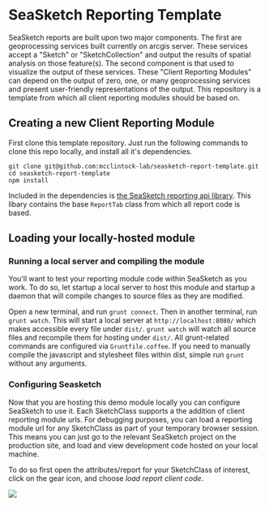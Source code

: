 # SeaSketch Reporting Template


SeaSketch reports are built upon two major components. The first are geoprocessing services built currently 
on arcgis server. These services accept a "Sketch" or "SketchCollection" and output the results of spatial
analysis on those feature(s). The second component is that used to visualize the output of these services.
These "Client Reporting Modules" can depend on the output of zero, one, or many geoprocessing services and
present user-friendly representations of the output. This repository is a template from which all client 
reporting modules should be based on.

## Creating a new Client Reporting Module

First clone this template repository. Just run the following commands to clone
this repo locally, and install all it's dependencies.

```
git clone git@github.com:mcclintock-lab/seasketch-report-template.git
cd seasketch-report-template
npm install
```

Included in the dependencies is [the SeaSketch reporting api library](https://github.com/mcclintock-lab/seasketch-reporting-api). This libary 
contains the base `ReportTab` class from which all report code is based.

## Loading your locally-hosted module

### Running a local server and compiling the module

You'll want to test your reporting module code within SeaSketch as you work. To do so, let startup a local server to host this module and startup a daemon that will compile changes to source files as they are modified.

Open a new terminal, and run `grunt connect`. Then in another terminal, run `grunt watch`. This will start a local server at `http://localhost:8080/` which makes accessible every file under `dist/`. `grunt watch` will watch all source files and recompile them for hosting under `dist/`. All grunt-related commands are configured via `Gruntfile.coffee`. If you need to manually compile the javascript and stylesheet files within dist, simple run `grunt` without any arguments.

### Configuring Seasketch

Now that you are hosting this demo module locally you can configure SeaSketch to use it. Each SketchClass supports a the addition of client reporting module urls. For debugging purposes, you can load a reporting module url for any SketchClass as part of your temporary browser session. This means you can just go to the relevant SeaSketch project on the production site, and load and view development code hosted on your local machine.

To do so first open the attributes/report for your SketchClass of interest, click on the gear icon, and choose _load report client code_.

![](//Screen%20Shot%202013-08-09%20at%202.34.13%20PM.png)